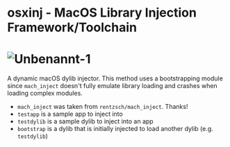 # osxinj - MacOS Library Injection Framework/Toolchain
![Unbenannt-1](https://user-images.githubusercontent.com/33968601/111804327-44932080-88d0-11eb-98d6-3b4314a85258.png)
====
A dynamic macOS dylib injector. This method uses a bootstrapping module since `mach_inject` doesn't fully emulate library loading and crashes when loading complex modules.

- `mach_inject` was taken from `rentzsch/mach_inject`. Thanks!
- `testapp` is a sample app to inject into
- `testdylib` is a sample dylib to inject into an app
- `bootstrap` is a dylib that is initially injected to load another dylib (e.g. `testdylib`)
